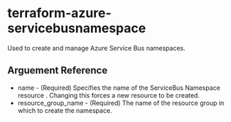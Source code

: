 # terraform-azure-servicebusnamespace

Used to create and manage Azure Service Bus namespaces.

## Arguement Reference

- name - (Required) Specifies the name of the ServiceBus Namespace resource . Changing this forces a new resource to be created.
- resource_group_name - (Required) The name of the resource group in which to create the namespace.
